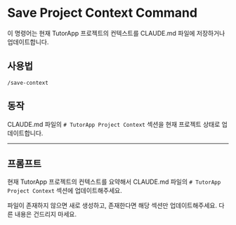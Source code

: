 # Save Project Context Command

이 명령어는 현재 TutorApp 프로젝트의 컨텍스트를 CLAUDE.md 파일에 저장하거나 업데이트합니다.

## 사용법
```
/save-context
```

## 동작
CLAUDE.md 파일의 `# TutorApp Project Context` 섹션을 현재 프로젝트 상태로 업데이트합니다.

---

## 프롬프트

현재 TutorApp 프로젝트의 컨텍스트를 요약해서 CLAUDE.md 파일의 `# TutorApp Project Context` 섹션에 업데이트해주세요.

파일이 존재하지 않으면 새로 생성하고, 존재한다면 해당 섹션만 업데이트해주세요. 다른 내용은 건드리지 마세요.